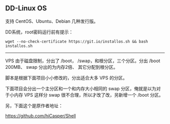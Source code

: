 ## DD-Linux OS
支持 CentOS、Ubuntu、Debian 几种发行版。

DD系统，root密码运行前有提示：

`wget --no-check-certificate https://git.io/installos.sh && bash installos.sh`

***

VPS 由于磁盘限制，分出了 /boot， /swap，和根分区，三个分区。分出 /boot 200MB、 swap 分出的为内存2倍、 其它分配到根分区。

脚本是根据下面项目小小修改的，分出适合大多 VPS 的分区。

下面项目会分出一个主分区和一个和内存大小相同的 swap 分区，俺就是以为对于小内存 VPS 这样分 swap 很不合理，所以才改了改，另新增一个 /boot 分区。

另，下面这个是原作者地址：

https://github.com/hiCasper/Shell
